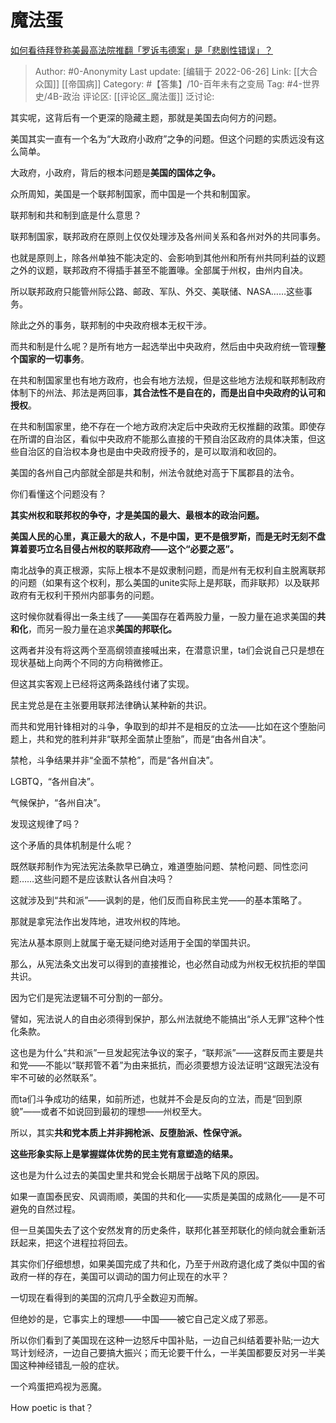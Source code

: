 # 魔法蛋
[如何看待拜登称美最高法院推翻「罗诉韦德案」是「悲剧性错误」？](https://www.zhihu.com/question/539543493/answer/2545809745)

> Author: #0-Anonymity
> Last update: [编辑于 2022-06-26]
> Link: [[大合众国]] [[帝国病]]
> Category: #【答集】/10-百年未有之变局
> Tag: #4-世界史/4B-政治
> 评论区: [[评论区_魔法蛋]]
> 泛讨论:

其实呢，这背后有一个更深的隐藏主题，那就是美国去向何方的问题。

美国其实一直有一个名为“大政府小政府”之争的问题。但这个问题的实质远没有这么简单。

大政府，小政府，背后的根本问题是**美国的国体之争。**

众所周知，美国是一个联邦制国家，而中国是一个共和制国家。

联邦制和共和制到底是什么意思？

联邦制国家，联邦政府在原则上仅仅处理涉及各州间关系和各州对外的共同事务。

也就是原则上，除各州单独不能决定的、会影响到其他州和所有州共同利益的议题之外的议题，联邦政府不得插手甚至不能置喙。全部属于州权，由州内自决。

所以联邦政府只能管州际公路、邮政、军队、外交、美联储、NASA……这些事务。

除此之外的事务，联邦制的中央政府根本无权干涉。

而共和制是什么呢？是所有地方一起选举出中央政府，然后由中央政府统一管理**整个国家的一切事务**。

在共和制国家里也有地方政府，也会有地方法规，但是这些地方法规和联邦制政府体制下的州法、邦法是两回事，**其合法性不是自在的，而是出自中央政府的认可和授权**。

在共和制国家里，绝不存在一个地方政府决定后中央政府无权推翻的政策。即使存在所谓的自治区，看似中央政府不能那么直接的干预自治区政府的具体决策，但这些自治区的自治权本身也是由中央政府授予的，是可以取消和收回的。

美国的各州自己内部就全部是共和制，州法令就绝对高于下属郡县的法令。

你们看懂这个问题没有？

**其实州权和联邦权的争夺，才是美国的最大、最根本的政治问题。**

**美国人民的心里，真正最大的敌人，不是中国，更不是俄罗斯，而是无时无刻不盘算着要巧立名目侵占州权的联邦政府——这个“必要之恶”。**

南北战争的真正根源，实际上根本不是奴隶制问题，而是州有无权利自主脱离联邦的问题（如果有这个权利，那么美国的unite实际上是邦联，而非联邦）以及联邦政府有无权利干预州内部事务的问题。

这时候你就看得出一条主线了——美国存在着两股力量，一股力量在追求美国的**共和化**，而另一股力量在追求**美国的邦联化。**

这两者并没有将这两个至高纲领直接喊出来，在潜意识里，ta们会说自己只是想在现状基础上向两个不同的方向稍微修正。

但这其实客观上已经将这两条路线付诸了实现。

民主党总是在主张要用联邦法律确认某种新的共识。

而共和党用针锋相对的斗争，争取到的却并不是相反的立法——比如在这个堕胎问题上，共和党的胜利并非“联邦全面禁止堕胎”，而是“由各州自决”。

禁枪，斗争结果并非“全面不禁枪”，而是“各州自决”。

LGBTQ，“各州自决”。

气候保护，“各州自决”。

发现这规律了吗？

这个矛盾的具体机制是什么呢？

既然联邦制作为宪法宪法条款早已确立，难道堕胎问题、禁枪问题、同性恋问题……这些问题不是应该默认各州自决吗？

这就涉及到“共和派”——讽刺的是，他们反而自称民主党——的基本策略了。

那就是拿宪法作出发阵地，进攻州权的阵地。

宪法从基本原则上就属于毫无疑问绝对适用于全国的举国共识。

那么，从宪法条文出发可以得到的直接推论，也必然自动成为州权无权抗拒的举国共识。

因为它们是宪法逻辑不可分割的一部分。

譬如，宪法说人的自由必须得到保护，那么州法就绝不能搞出“杀人无罪”这种个性化条款。

这也是为什么“共和派”一旦发起宪法争议的案子，“联邦派”——这群反而主要是共和党——不能以“联邦管不着”为由来抵抗，而必须要想方设法证明“这跟宪法没有牢不可破的必然联系”。

而ta们斗争成功的结果，如前所述，也就并不会是反向的立法，而是“回到原貌”——或者不如说回到最初的理想——州权至大。

所以，其实**共和党本质上并非拥枪派、反堕胎派、性保守派。**

**这些形象实际上是掌握媒体优势的民主党有意塑造的结果。**

这也是为什么过去的美国史里共和党会长期居于战略下风的原因。

如果一直国泰民安、风调雨顺，美国的共和化——实质是美国的成熟化——是不可避免的自然过程。

但一旦美国失去了这个安然发育的历史条件，联邦化甚至邦联化的倾向就会重新活跃起来，把这个进程拉将回去。

其实你们仔细想想，如果美国完成了共和化，乃至于州政府退化成了类似中国的省政府一样的存在，美国可以调动的国力何止现在的水平？

一切现在看得到的美国的沉疴几乎全数迎刃而解。

但绝妙的是，它事实上的理想——中国——被它自己定义成了邪恶。

所以你们看到了美国现在这种一边怒斥中国补贴，一边自己纠结着要补贴;一边大骂计划经济，一边自己要搞大振兴；而无论要干什么，一半美国都要反对另一半美国这种神经错乱一般的症状。

一个鸡蛋把鸡视为恶魔。

How poetic is that？
